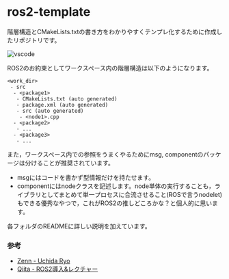 # ros2-template

階層構造とCMakeLists.txtの書き方をわかりやすくテンプレ化するために作成したリポジトリです。  

![vscode](https://user-images.githubusercontent.com/64026753/209474507-373ec575-671e-4f60-9e7a-088f6fd967f7.gif)  

ROS2のお約束としてワークスペース内の階層構造は以下のようになります。

```
<work_dir>
 - src
  - <package1>
   - CMakeLists.txt (auto generated)
   - package.xml (auto generated)
   - src (auto generated)
    - <node1>.cpp
  - <package2>
   - ...
  - <package3>
   - ...
```

また，ワークスペース内での参照をうまくやるためにmsg, componentのパッケージは分けることが推奨されています。  

* msgにはコードを書かず型情報だけを持たせます。  
* componentにはnodeクラスを記述します。node単体の実行することも，ライブラリとしてまとめて単一プロセスに合流させること(ROSで言うnodelet)もできる優秀なやつで，これがROS2の推しどころかな？と個人的に思います。  

各フォルダのREADMEに詳しい説明を加えています。  

### 参考
* [Zenn - Uchida Ryo](https://zenn.dev/uchidaryo)
* [Qiita - ROS2導入&レクチャー](https://qiita.com/NeK/items/7ac0f4ec10d51dbca084)
